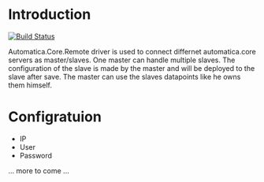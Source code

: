 # Introduction 

[![Build Status](https://automatica-core.visualstudio.com/automatica/_apis/build/status/Plugins/Drivers/P3.Driver.Automatica.Remote?branchName=develop)](https://automatica-core.visualstudio.com/automatica/_build/latest?definitionId=21&branchName=develop)

Automatica.Core.Remote driver is used to connect differnet automatica.core servers as master/slaves. One master can handle multiple slaves. 
The configuration of the slave is made by the master and will be deployed to the slave after save. The master can use the slaves datapoints like he owns them himself.

# Configratuion
* IP
* User
* Password
 

... more to come ...